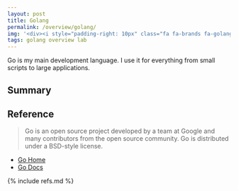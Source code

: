 ```yaml
---
layout: post
title: Golang
permalink: /overview/golang/
img: '<div><i style="padding-right: 10px" class="fa fa-brands fa-golang"></i></div>'
tags: golang overview lab
---
```


Go is my main development language. I use it for everything from small scripts to large applications.

## Summary

## Reference

> Go is an open source project developed by a team at Google and many contributors from the open source community. Go is distributed under a BSD-style license. 

- [Go Home](https://golang.org/)
- [Go Docs](https://golang.org/doc/)

{% include refs.md %}

